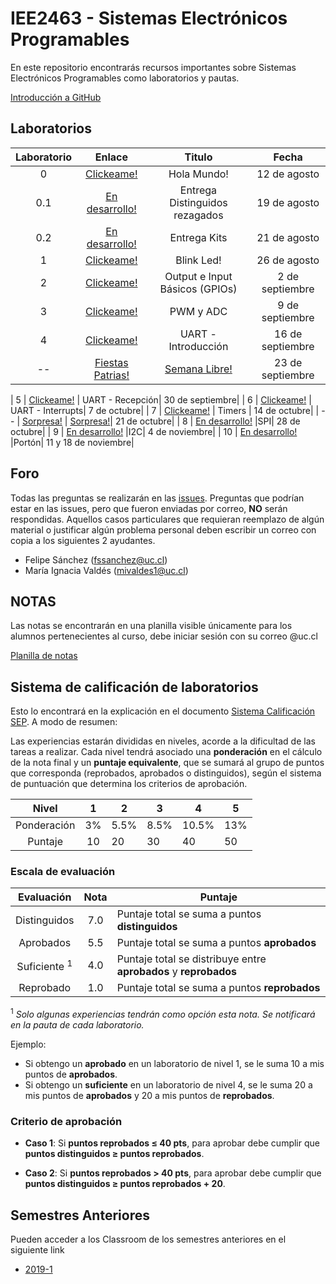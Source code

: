 # IEE2463 - Sistemas Electrónicos Programables

En este repositorio encontrarás recursos importantes sobre Sistemas Electrónicos Programables como laboratorios y pautas. 

[Introducción a GitHub](https://github.com/IEE2463/classroom/blob/master/Material%20de%20apoyo/GitHub/Introducción%20a%20GitHub.pdf) 

## Laboratorios
| Laboratorio |                         Enlace                        | Titulo 		|   Fecha    |
|:-----------:|:-----------------------------------------------------:|:-----------:|:-----------:|
|      0      | [Clickeame!](https://classroom.github.com/a/6l0RdzuM) | Hola Mundo! | 12 de agosto |
|      0.1      | [En desarrollo!](https://www.youtube.com/watch?v=spUNpyF58BY) | Entrega Distinguidos rezagados| 19 de agosto |
|      0.2      | [En desarrollo!](https://www.youtube.com/watch?v=spUNpyF58BY) | Entrega Kits| 21 de agosto |
|      1      | [Clickeame!](https://classroom.github.com/a/i-YyqqtC) | Blink Led! | 26 de agosto|
|      2      | [Clickeame!](https://classroom.github.com/a/TOEBo3RB) | Output e Input Básicos (GPIOs) | 2 de septiembre |
|      3      | [Clickeame!](https://classroom.github.com/a/3XYu0Naj) | PWM y ADC | 9 de septiembre|
|      4      | [Clickeame!](https://classroom.github.com/a/DcY-VjwW) | UART - Introducción| 16 de septiembre|
|      --      | [Fiestas Patrias!](https://youtu.be/GBJKEJCz4Bs?t=60) | [Semana Libre!](https://youtu.be/GBJKEJCz4Bs?t=60)| 23 de septiembre|

|      5      | [Clickeame!](https://www.youtube.com/watch?v=e5S62yBW0gs) | UART - Recepción| 30 de septiembre|
|      6      | [Clickeame!](https://youtu.be/2NCviYMdV1I?t=14) | UART - Interrupts| 7 de octubre|
|      7      | [Clickeame!](https://www.youtube.com/watch?v=D-UmfqFjpl0) | Timers | 14 de octubre|
|      --      | [Sorpresa!](https://youtu.be/LDU_Txk06tM?t=66) | [Sorpresa!](https://www.youtube.com/watch?v=ZbZSe6N_BXs)| 21 de octubre|
|      8      | [En desarrollo!](https://www.youtube.com/watch?v=D-UmfqFjpl0) |SPI| 28 de octubre|
|      9      | [En desarrollo!](https://www.youtube.com/watch?v=D-UmfqFjpl0) |I2C| 4 de noviembre|
|      10      | [En desarrollo!](https://www.youtube.com/watch?v=D-UmfqFjpl0) |Portón| 11 y 18 de noviembre|





## Foro

Todas las preguntas se realizarán en las [issues](../../issues). Preguntas que podrían estar en las issues, pero que fueron enviadas por correo, **NO** serán respondidas. Aquellos casos particulares que requieran reemplazo de algún material o justificar algún problema personal deben escribir un correo con copia a los siguientes 2 ayudantes.

- Felipe Sánchez (fssanchez@uc.cl)
- María Ignacia Valdés (mivaldes1@uc.cl)

## NOTAS 

Las notas se encontrarán en una planilla visible únicamente para los alumnos pertenecientes al curso, debe iniciar sesión con su correo @uc.cl

[Planilla de notas](https://docs.google.com/spreadsheets/u/1/d/1-JtEkXe9AvJ7c1Li1fkIrIwxorvHl3l8ctK5wNKnePk/edit?usp=sharing)


## Sistema de calificación de laboratorios




Esto lo encontrará en la explicación en el documento [Sistema Calificación SEP](/Administración/SistemaCalificacionSEP.pdf). A modo de resumen:

Las experiencias estarán divididas en niveles, acorde a la dificultad de las tareas a
realizar. Cada nivel tendrá asociado una **ponderación** en el cálculo de la nota final y un **puntaje equivalente**, que se sumará al grupo de puntos que corresponda (reprobados, aprobados o distinguidos), según el sistema de puntuación que
determina los criterios de aprobación.


| Nivel			| 1  	|  2 	|  3 	|  4 	| 5  	|
|:-:			|:-:	|---	|---	|---	|---	|
| Ponderación 	| 3%	| 5.5% | 8.5%	| 10.5%| 13%  |
| Puntaje		| 10  	| 20  	| 30 	| 40  	| 50  	|


### Escala de evaluación

| Evaluación 	| Nota 	|	Puntaje 							|
|:-:			|:-:	|---	|
| Distinguidos 	| 7.0	| Puntaje total se suma a puntos **distinguidos** 	|
| Aprobados 	| 5.5	| Puntaje total se suma a puntos **aprobados** 	|
| Suficiente <sup>1</sup>| 4.0	| Puntaje total se distribuye entre **aprobados** y **reprobados** 		|
| Reprobado 	| 1.0	| Puntaje total se suma a puntos **reprobados** 		|

<sup>1</sup> *Solo algunas experiencias tendrán como opción esta nota. Se
notificará en la pauta de cada laboratorio.*

Ejemplo:
- Si obtengo un **aprobado** en un laboratorio de nivel 1, se le suma 10 a mis puntos de **aprobados**.
- Si obtengo un **suficiente** en un laboratorio de nivel 4, se le suma 20 a mis puntos de **aprobados** y 20 a mis puntos de **reprobados**. 

### Criterio de aprobación

- **Caso  1**: Si **puntos reprobados ≤ 40 pts**, para aprobar debe cumplir que **puntos distinguidos ≥ puntos reprobados**.

- **Caso  2**: Si **puntos reprobados > 40 pts**, para aprobar debe cumplir que **puntos distinguidos ≥ puntos reprobados + 20**.

## Semestres Anteriores

Pueden acceder a los Classroom de los semestres anteriores en el siguiente link

- [2019-1](https://github.com/IEE2463/classroom---2019-I)